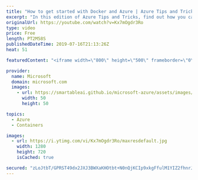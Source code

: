 ```yaml
---
title: "How to get started with Docker and Azure | Azure Tips and Tricks"
excerpt: "In this edition of Azure Tips and Tricks, find out how you can get started using Docker and Azure. To get started with Docker, make sure you have the Docker desktop application installed on your local dev machine.     For more tips and tricks, visit: http://azuredev.tips/       Get started with 12 months"
originalUrl: https://youtube.com/watch?v=Kx7mOgdr3Ro
type: video
price: Free
length: PT2M58S
publishedDateTime: 2019-07-16T21:13:26Z
heat: 51

featuredContent: "<iframe width=\"800\" height=\"500\" frameborder=\"0\" src=\"https://www.youtube.com/embed/Kx7mOgdr3Ro\" allow=\"accelerometer; autoplay; encrypted-media; gyroscope; picture-in-picture\" allowfullscreen></iframe>"

provider:
  name: Microsoft
  domain: microsoft.com
  images:
    - url: https://smartableai.github.io/microsoft-azure/assets/images/organizations/microsoft.com-50x50.jpg
      width: 50
      height: 50

topics:
  - Azure
  - Containers

images:
  - url: https://i.ytimg.com/vi/Kx7mOgdr3Ro/maxresdefault.jpg
    width: 1280
    height: 720
    isCached: true

secured: "zLoJtbT/GPRST49dx2JXJ3BWXaKHOtbt+N0nQjKCIp9xkgFfulM1YIZ2fhnrJD/Gzf2lepxzPQ1Z0tL0/vniZySNp80XjI0CLSC3NVAwz2XdJawu5PxlT9P4vJ/3SqCjumxxqRXzapiOe0vrHMMvbf+8Fky0aHmaUBme+xB3ZqHhGHa/lkWgbMais4qCZr6FAWna4m2oTHgaI3L4/hx9W3oOtQ3i3cx09XP5kfFKQ7xwYGjQ20AWwuLzhe01lp+5SXU6fRIndn1BC97JfUhAJcqBU3ucUfzCSpIjywNX2JmLNZSNQpstB09/yiFJG3eeXUKR36iIr1AJdwTbcBx30AHNNBRSYosmxtZZ0PKbvcFdYYpF6DHqTgX9BKHhdO6Z/Z3n70C6zUKcaGdZv1f90meC0NkUb46mhKACAX5iN10=;DbHN/8dfsQHK1B9+MGEgwA=="
---
```


